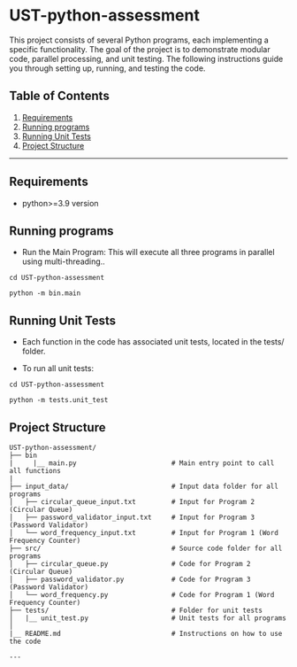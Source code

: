# UST-python-assessment 

This project consists of several Python programs, each implementing a specific functionality. The goal of the project is to demonstrate modular code, parallel processing, and unit testing. The following instructions guide you through setting up, running, and testing the code.

## Table of Contents
1. [Requirements](#requirements)
2. [Running programs](#running-programs)
3. [Running Unit Tests](#running-unit-tests)
4. [Project Structure](#project-structure)


---
## Requirements
- python>=3.9 version 

## Running programs 
- Run the Main Program: This will execute all three programs in parallel using multi-threading..

```
cd UST-python-assessment 
```
```
python -m bin.main
```

## Running Unit Tests
- Each function in the code has associated unit tests, located in the tests/ folder.

- To run all unit tests:

```
cd UST-python-assessment 
```
```
python -m tests.unit_test
```

## Project Structure

```plaintext
UST-python-assessment/
├── bin
|     |__ main.py                        # Main entry point to call all functions  
|                      
├── input_data/                          # Input data folder for all programs
│   ├── circular_queue_input.txt         # Input for Program 2 (Circular Queue)
│   ├── password_validator_input.txt     # Input for Program 3 (Password Validator)
│   └── word_frequency_input.txt         # Input for Program 1 (Word Frequency Counter)
├── src/                                 # Source code folder for all programs
│   ├── circular_queue.py                # Code for Program 2 (Circular Queue)
│   ├── password_validator.py            # Code for Program 3 (Password Validator)
│   └── word_frequency.py                # Code for Program 1 (Word Frequency Counter)
├── tests/                               # Folder for unit tests
│   |__ unit_test.py                     # Unit tests for all programs
│     
|__ README.md                            # Instructions on how to use the code                            

---



